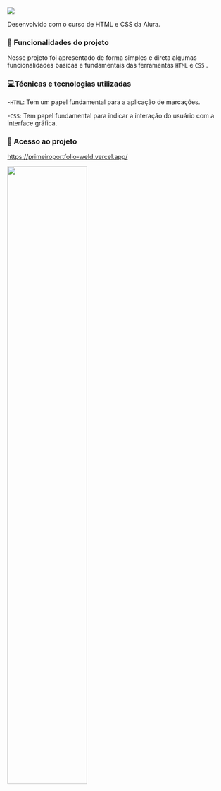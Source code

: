 <img src="https://user-images.githubusercontent.com/125527244/226513617-a3ba2021-01a6-43b8-9753-693730b07649.jpg">

Desenvolvido com o curso de HTML e CSS da Alura.
### 🔨 Funcionalidades do projeto
Nesse projeto foi apresentado de forma simples e direta algumas funcionalidades básicas e fundamentais das ferramentas `HTML` e `CSS` .
### 💻Técnicas e tecnologias utilizadas

-`HTML`: Tem um papel fundamental para a aplicação de marcações.

-`CSS`: Tem papel fundamental para indicar a interação do usuário com a interface gráfica.

### 📁 Acesso ao projeto
https://primeiroportfolio-weld.vercel.app/ 

<img src="https://user-images.githubusercontent.com/125527244/226513514-f7037622-5d42-46b1-b065-efcab1e57d50.png" width="60%">
